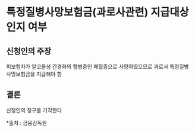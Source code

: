 # 특정질병사망보험금(과로사관련) 지급대상인지 여부

## 신청인의 주장

피보험자가 알코올성 간경화의 합병증인 패혈증으로 사망하였으므로 과로사 특정질병사망보험금을 지급해야 함

## 결론

신청인의 청구를 기각한다

*출처 : 금융감독원